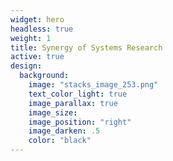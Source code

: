 ```yaml
---
widget: hero
headless: true
weight: 1
title: Synergy of Systems Research
active: true
design:
  background:
    image: "stacks_image_253.png"
    text_color_light: true
    image_parallax: true
    image_size: 
    image_position: "right"
    image_darken: .5
    color: "black"
---
```



